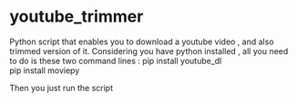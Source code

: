 # youtube_trimmer
Python script that enables you to download a youtube video , and also trimmed version of it.
Considering you have python installed , all you need to do is these two command lines :
pip install youtube_dl <br>
pip install moviepy 

Then you just run the script 
